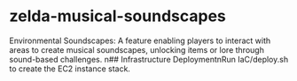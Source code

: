 # zelda-musical-soundscapes
Environmental Soundscapes: A feature enabling players to interact with areas to create musical soundscapes, unlocking items or lore through sound-based challenges.
\ n # #   I n f r a s t r u c t u r e   D e p l o y m e n t \ n R u n   \ I a C / d e p l o y . s h \   t o   c r e a t e   t h e   E C 2   i n s t a n c e   s t a c k .  
 